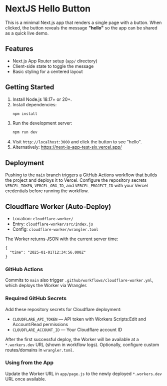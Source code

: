 # NextJS Hello Button

This is a minimal Next.js app that renders a single page with a button. When clicked, the button reveals the message **"hello"** so the app can be shared as a quick live demo.

## Features
- Next.js App Router setup (`app/` directory)
- Client-side state to toggle the message
- Basic styling for a centered layout

## Getting Started
1. Install Node.js 18.17+ or 20+.
2. Install dependencies:
   ```bash
   npm install
   ```
3. Run the development server:
   ```bash
   npm run dev
   ```
4. Visit `http://localhost:3000` and click the button to see "hello".
5. Alternatively: https://next-js-app-test-six.vercel.app/

## Deployment
Pushing to the `main` branch triggers a GitHub Actions workflow that builds the project and deploys it to Vercel. Configure the repository secrets `VERCEL_TOKEN`, `VERCEL_ORG_ID`, and `VERCEL_PROJECT_ID` with your Vercel credentials before running the workflow.

## Cloudflare Worker (Auto‑Deploy)
- Location: `cloudflare-worker/`
- Entry: `cloudflare-worker/src/index.js`
- Config: `cloudflare-worker/wrangler.toml`

The Worker returns JSON with the current server time:

```
{
  "time": "2025-01-01T12:34:56.000Z"
}
```

### GitHub Actions
Commits to `main` also trigger `.github/workflows/cloudflare-worker.yml`, which deploys the Worker via Wrangler.

### Required GitHub Secrets
Add these repository secrets for Cloudflare deployment:
- `CLOUDFLARE_API_TOKEN` — API token with Workers Scripts:Edit and Account:Read permissions
- `CLOUDFLARE_ACCOUNT_ID` — Your Cloudflare account ID

After the first successful deploy, the Worker will be available at a `*.workers.dev` URL (shown in workflow logs). Optionally, configure custom routes/domains in `wrangler.toml`.

### Using from the App
Update the Worker URL in `app/page.js` to the newly deployed `*.workers.dev` URL once available.
